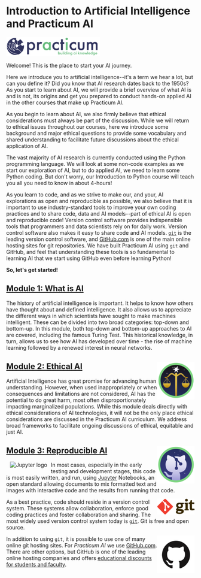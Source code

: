 
# Introduction to Artificial Intelligence and Practicum AI

[![Practicum AI Logo image](https://github.com/PracticumAI/practicumai.github.io/blob/main/images/logo/PracticumAI_logo_250x50.png?raw=true)](https://practicumai.org/)

Welcome! This is the place to start your AI journey.

Here we introduce you to artificial intelligence--it's a term we hear a lot, but can you define it? Did you know that AI research dates back to the 1950s? As you start to learn about AI, we will provide a brief overview of what AI is and is not, its origins and get you prepared to conduct hands-on applied AI in the other courses that make up Practicum AI.

As you begin to learn about AI, we also firmly believe that ethical considerations must always be part of the discussion. While we will return to ethical issues throughout our courses, here we introduce some background and major ethical questions to provide some vocabulary and shared understanding to facilitate future discussions about the ethical application of AI.

The vast majority of AI research is currently conducted using the Python programming language. We will look at some non-code examples as we start our exploration of AI, but to do applied AI, we need to learn some Python coding. But don't worry, our Introduction to Python course will teach you all you need to know in about 4-hours!

As you learn to code, and as we strive to make our, and your, AI explorations as open and reproducible as possible, we also believe that it is important to use industry-standard tools to improve your own coding practices and to share code, data and AI models--part of ethical AI is open and reproducible code! Version control software provides indispensible tools that programmers and data scientists rely on for daily work. Version control software also makes it easy to share code and AI models. [`git`](https://git-scm.com/) is the leading version control software, and [GitHub.com](https://github.com/) is one of the main online hosting sites for git repositories. We have built Practicum AI using `git` and GitHub, and feel that understanding these tools is so fundamental to learning AI that we start using GitHub even before learning Python!

**So, let's get started!**

## [Module 1: What is AI](01_what_is_ai.md) 

The history of artificial intelligence is important.  It helps to know how others have thought about and defined intelligence.  It also allows us to appreciate the different ways in which scientists have sought to make machines intelligent.  These can be divided into two broad categories: top-down and bottom-up.  In this module, both top-down and bottom-up approaches to AI are covered, including the famous Turing Test.  This historical knowledge, in turn, allows us to see how AI has developed over time - the rise of machine learning followed by a renewed interest in neural networks.

## [Module 2: Ethical AI](02_ethics.md)<img src='https://raw.githubusercontent.com/PracticumAI/practicumai.github.io/main/images/icons/practicumai_ethics.png?raw=true' alt='Practicum AI Ethics module icon' align='right' width='100'>

Artificial Intelligence has great promise for advancing human understanding. However, when used inappropriately or when consequences and limitations are not considered, AI has the potential to do great harm, most often disproportionately impacting marginalized populations. While this module deals directly with ethical considerations of AI technologies, it will not be the only place ethical considerations are discussed in the Practicum AI curriculum. We address broad frameworks to facilitate ongoing discussions of ethical, equitable and just AI.

## [Module 3: Reproducible AI](03_git_reproducibility.md)<img src='https://raw.githubusercontent.com/PracticumAI/practicumai.github.io/main/images/icons/practicumai_git.png?raw=true' align='right' width=100>

<img src='https://raw.githubusercontent.com/PracticumAI/practicumai.github.io/main/images/features/Jupyter_logo.svg' align='left' alt='Jupyter logo' style="padding: 0px 10px 10px 10px">In most cases, especially in the early testing and development stages, this code is most easily written, and run, using [Jupyter](https://jupyter.org/) Notebooks, an open standard allowing documents to mix formatted text and images with interactive code and the results from running that code. 

<img src='https://raw.githubusercontent.com/PracticumAI/getting_started/main/images/Git-Logo-2Color.svg' align='right' width=100 alt='git logo'>As a best practice, code should reside in a version control system. These systems allow collaboration, enforce good coding practices and foster collaboration and sharing. The most widely used version control system today is [`git`](http://git-scm.com/). Git is free and open source. 

<img src='https://raw.githubusercontent.com/PracticumAI/getting_started/main/images/GitHub-Mark.png'  align='right' width=100 alt='GitHub logo'>In addition to using `git`, it is possible to use one of many online git hosting sites. For *Practicum AI* we use [GitHub.com](https://github.com/). There are other options, but GitHub is one of the leading online hosting companies and offers [educational discounts for students and faculty](https://education.github.com/).
